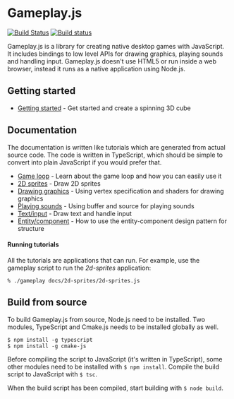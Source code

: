 # Gameplay.js

[![Build Status](https://travis-ci.org/jnsmalm/gameplay.svg?branch=develop)](https://travis-ci.org/jnsmalm/gameplay)
[![Build status](https://ci.appveyor.com/api/projects/status/evxuhc1m502glsbw/branch/develop?svg=true)](https://ci.appveyor.com/project/jnsmalm/gameplay-mxc0a/branch/develop)

Gameplay.js is a library for creating native desktop games with JavaScript. 
It includes bindings to low level APIs for drawing graphics, playing sounds and 
handling input. Gameplay.js doesn't use HTML5 or run inside a web browser, 
instead it runs as a native application using Node.js.

## Getting started

- [Getting started](docs/getting-started/getting-started.md) - Get started and 
create a spinning 3D cube

## Documentation

The documentation is written like tutorials which are generated from actual 
source code. The code is written in TypeScript, which should be simple to 
convert into plain JavaScript if you would prefer that.

- [Game loop](docs/game-loop/game-loop.md) - Learn about the game loop and how you 
can easily use it 
- [2D sprites](docs/2d-sprites/2d-sprites.md) - Draw 2D sprites
- [Drawing graphics](docs/drawing-graphics/drawing-graphics.md) - Using vertex 
specification and shaders for drawing graphics
- [Playing sounds](docs/playing-sounds/playing-sounds.md) - Using buffer and source for 
playing sounds
- [Text/input](docs/text-input/text-input.md) - Draw text and handle input
- [Entity/component](docs/entity-component/entity-component.md) - How to use the 
entity-component design pattern for structure

#### Running tutorials

All the tutorials are applications that can run. For example, use the gameplay 
script to run the *2d-sprites* application:

```
% ./gameplay docs/2d-sprites/2d-sprites.js
```

## Build from source

To build Gameplay.js from source, Node.js need to be installed. Two modules, 
TypeScript and Cmake.js needs to be installed globally as well.

```
$ npm install -g typescript
$ npm install -g cmake-js
```

Before compiling the script to JavaScript (it's written in TypeScript), some 
other modules need to be installed with `$ npm install`. Compile the build 
script to JavaScript with `$ tsc`.

When the build script has been compiled, start building with `$ node build`.